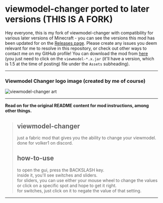 # viewmodel-changer ported to later versions (THIS IS A FORK)
Hey everyone, this is my fork of viewmodel-changer with compatibility for various later versions of Minecraft - you can see the versions this mod has been updated for on the [Releases page](https://github.com/CyberFlameGO/viewmodel-changer/releases). Please create any issues you deem relevant for me to resolve in this repository, or check out other ways to contact me on my GitHub profile! You can download the mod from [here](https://github.com/CyberFlameGO/viewmodel-changer/releases/latest) \(you just need to click on the `viewmodel-*.x.jar` \(it'll have a version, which is 1.5 at the time of posting\) file under the `Assets` subheading\).  

---

### Viewmodel Changer logo image (created by me of course)

![viewmodel-changer art](https://user-images.githubusercontent.com/24910512/228699592-7a31fdb3-c159-4727-b6f3-7cb2bc21d78b.png)

---

**Read on for the original README content for mod instructions, among other things.**

> ## viewmodel-changer
> just a fabric mod that gives you the ability to change your viewmodel.  
> done for volker1 on discord.  
> ## how-to-use
> to open the gui, press the BACKSLASH key.  
> inside it, you'll see switches and sliders.  
> for sliders, you can use either your mouse wheel to change the values or click on a specific spot and hope to get it right.  
> for switches, just click on it to negate the value of that setting.  

---
